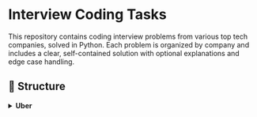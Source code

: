 # Interview Coding Tasks

This repository contains coding interview problems from various top tech companies, solved in Python. Each problem is organized by company and includes a clear, self-contained solution with optional explanations and edge case handling.

## 📁 Structure

<details>
<summary><strong>Uber</strong></summary>

- [product-of-array-except-self.py](./uber/product-of-array-except-self.py)

</details>
